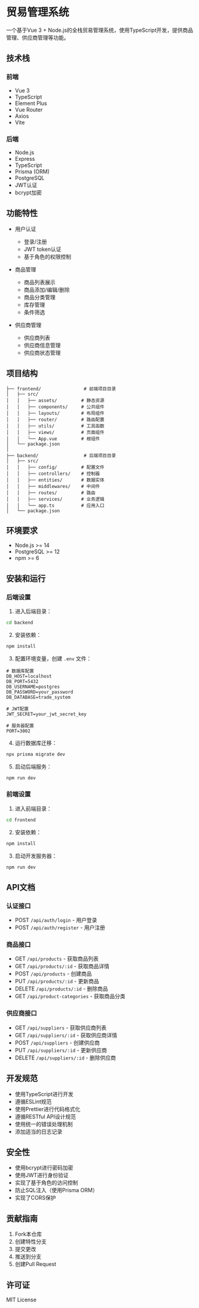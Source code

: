 # 贸易管理系统

一个基于Vue 3 + Node.js的全栈贸易管理系统，使用TypeScript开发，提供商品管理、供应商管理等功能。

## 技术栈

### 前端
- Vue 3
- TypeScript
- Element Plus
- Vue Router
- Axios
- Vite

### 后端
- Node.js
- Express
- TypeScript
- Prisma (ORM)
- PostgreSQL
- JWT认证
- bcrypt加密

## 功能特性

- 用户认证
  - 登录/注册
  - JWT token认证
  - 基于角色的权限控制

- 商品管理
  - 商品列表展示
  - 商品添加/编辑/删除
  - 商品分类管理
  - 库存管理
  - 条件筛选

- 供应商管理
  - 供应商列表
  - 供应商信息管理
  - 供应商状态管理

## 项目结构

```
├── frontend/                # 前端项目目录
│   ├── src/
│   │   ├── assets/         # 静态资源
│   │   ├── components/     # 公共组件
│   │   ├── layouts/        # 布局组件
│   │   ├── router/         # 路由配置
│   │   ├── utils/          # 工具函数
│   │   ├── views/          # 页面组件
│   │   └── App.vue         # 根组件
│   └── package.json
│
├── backend/                 # 后端项目目录
│   ├── src/
│   │   ├── config/         # 配置文件
│   │   ├── controllers/    # 控制器
│   │   ├── entities/       # 数据实体
│   │   ├── middlewares/    # 中间件
│   │   ├── routes/         # 路由
│   │   ├── services/       # 业务逻辑
│   │   └── app.ts          # 应用入口
│   └── package.json
```

## 环境要求

- Node.js >= 14
- PostgreSQL >= 12
- npm >= 6

## 安装和运行

### 后端设置

1. 进入后端目录：
```bash
cd backend
```

2. 安装依赖：
```bash
npm install
```

3. 配置环境变量，创建 `.env` 文件：
```env
# 数据库配置
DB_HOST=localhost
DB_PORT=5432
DB_USERNAME=postgres
DB_PASSWORD=your_password
DB_DATABASE=trade_system

# JWT配置
JWT_SECRET=your_jwt_secret_key

# 服务器配置
PORT=3002
```

4. 运行数据库迁移：
```bash
npx prisma migrate dev
```

5. 启动后端服务：
```bash
npm run dev
```

### 前端设置

1. 进入前端目录：
```bash
cd frontend
```

2. 安装依赖：
```bash
npm install
```

3. 启动开发服务器：
```bash
npm run dev
```

## API文档

### 认证接口

- POST `/api/auth/login` - 用户登录
- POST `/api/auth/register` - 用户注册

### 商品接口

- GET `/api/products` - 获取商品列表
- GET `/api/products/:id` - 获取商品详情
- POST `/api/products` - 创建商品
- PUT `/api/products/:id` - 更新商品
- DELETE `/api/products/:id` - 删除商品
- GET `/api/product-categories` - 获取商品分类

### 供应商接口

- GET `/api/suppliers` - 获取供应商列表
- GET `/api/suppliers/:id` - 获取供应商详情
- POST `/api/suppliers` - 创建供应商
- PUT `/api/suppliers/:id` - 更新供应商
- DELETE `/api/suppliers/:id` - 删除供应商

## 开发规范

- 使用TypeScript进行开发
- 遵循ESLint规范
- 使用Prettier进行代码格式化
- 遵循RESTful API设计规范
- 使用统一的错误处理机制
- 添加适当的日志记录

## 安全性

- 使用bcrypt进行密码加密
- 使用JWT进行身份验证
- 实现了基于角色的访问控制
- 防止SQL注入（使用Prisma ORM）
- 实现了CORS保护

## 贡献指南

1. Fork本仓库
2. 创建特性分支
3. 提交更改
4. 推送到分支
5. 创建Pull Request

## 许可证

MIT License 
